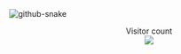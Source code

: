 <picture>
  <source media="(prefers-color-scheme: dark)" srcset="github-snake-dark.svg" />
  <source media="(prefers-color-scheme: light)" srcset="github-snake.svg" />
  <img alt="github-snake" src="github-snake.svg" />
</picture>

<p align="center"> 
  Visitor count<br>
  <img src="https://profile-counter.glitch.me/nullzeal/count.svg" />
</p>
